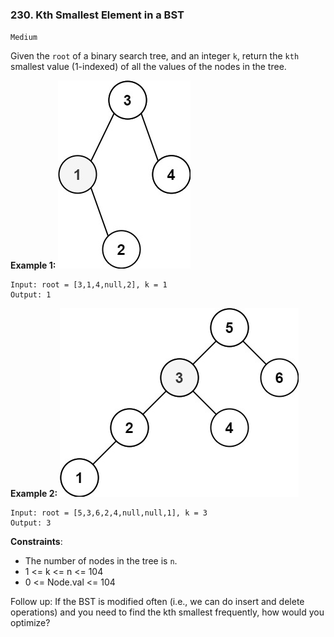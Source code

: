 ### 230. Kth Smallest Element in a BST

`Medium`

Given the `root` of a binary search tree, and an integer `k`, return the `kth` smallest value (1-indexed) of all the values of the nodes in the tree.

**Example 1:**
![ex1](kthtree1.jpg)
```
Input: root = [3,1,4,null,2], k = 1
Output: 1
```

**Example 2:**
![ex2](kthtree2.jpg)
```
Input: root = [5,3,6,2,4,null,null,1], k = 3
Output: 3
```

**Constraints**:

* The number of nodes in the tree is `n`.
* 1 <= k <= n <= 104
* 0 <= Node.val <= 104
 

Follow up: If the BST is modified often (i.e., we can do insert and delete operations) and you need to find the kth smallest frequently, how would you optimize?